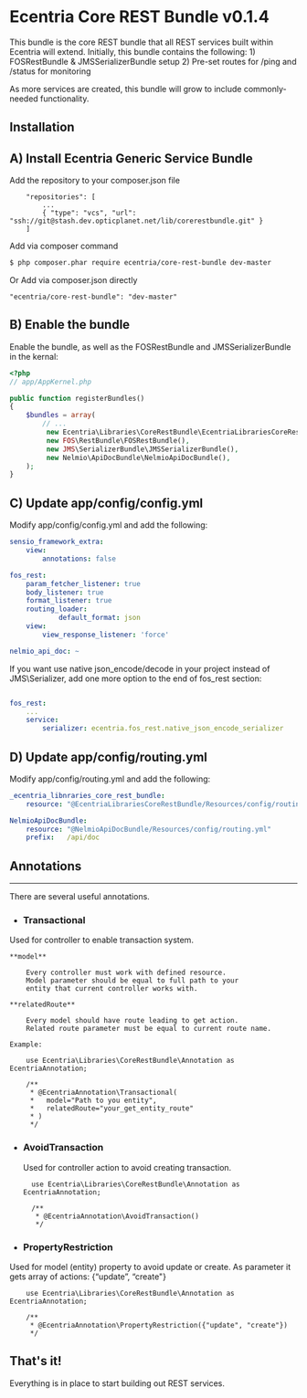 Ecentria Core REST Bundle v0.1.4
=========================

This bundle is the core REST bundle that all REST services built within Ecentria will extend.
Initially, this bundle contains the following:
    1) FOSRestBundle & JMSSerializerBundle setup
    2) Pre-set routes for /ping and /status for monitoring

As more services are created, this bundle will grow to include commonly-needed functionality.

Installation
------------

## A) Install Ecentria Generic Service Bundle

Add the repository to your composer.json file 
```
    "repositories": [
        ...
        { "type": "vcs", "url": "ssh://git@stash.dev.opticplanet.net/lib/corerestbundle.git" }
    ]
```
Add via composer command

``` bash
$ php composer.phar require ecentria/core-rest-bundle dev-master
```

Or Add via composer.json directly
```
"ecentria/core-rest-bundle": "dev-master"
```

## B) Enable the bundle

Enable the bundle, as well as the FOSRestBundle and JMSSerializerBundle in the kernal:

``` php
<?php
// app/AppKernel.php

public function registerBundles()
{
    $bundles = array(
        // ...
         new Ecentria\Libraries\CoreRestBundle\EcentriaLibrariesCoreRestBundle(),
         new FOS\RestBundle\FOSRestBundle(),
         new JMS\SerializerBundle\JMSSerializerBundle(),
         new Nelmio\ApiDocBundle\NelmioApiDocBundle(),
    );
}
```

## C) Update app/config/config.yml

Modify app/config/config.yml and add the following:

``` yaml
sensio_framework_extra:
    view:
        annotations: false

fos_rest:
    param_fetcher_listener: true
    body_listener: true
    format_listener: true
    routing_loader:
            default_format: json
    view:
        view_response_listener: 'force'

nelmio_api_doc: ~
```

If you want use native json_encode/decode in your project instead of JMS\Serializer, add one more option
to the end of fos_rest section:

``` yaml

fos_rest:
    ...
    service:
        serializer: ecentria.fos_rest.native_json_encode_serializer

```

## D) Update app/config/routing.yml

Modify app/config/routing.yml and add the following:

``` yaml
_ecentria_libnraries_core_rest_bundle:
    resource: "@EcentriaLibrariesCoreRestBundle/Resources/config/routing.yml"

NelmioApiDocBundle:
    resource: "@NelmioApiDocBundle/Resources/config/routing.yml"
    prefix:   /api/doc
```


Annotations
-----
-----

There are several useful annotations.

 * ### Transactional
Used for controller to enable transaction system.
    
    **model**

        Every controller must work with defined resource.
        Model parameter should be equal to full path to your
        entity that current controller works with.

    **relatedRoute**

        Every model should have route leading to get action.
        Related route parameter must be equal to current route name.

    Example:

        use Ecentria\Libraries\CoreRestBundle\Annotation as EcentriaAnnotation;
        
        /**
         * @EcentriaAnnotation\Transactional(
         *   model="Path to you entity",
         *   relatedRoute="your_get_entity_route"
         * )
         */
        
* ### AvoidTransaction

    Used for controller action to avoid creating transaction.

        use Ecentria\Libraries\CoreRestBundle\Annotation as EcentriaAnnotation;
        
        /**
         * @EcentriaAnnotation\AvoidTransaction()
         */
        
* ### PropertyRestriction
Used for model (entity) property to avoid update or create.
As parameter it gets array of actions: {“update”, “create"}

        use Ecentria\Libraries\CoreRestBundle\Annotation as EcentriaAnnotation;
        
        /**
         * @EcentriaAnnotation\PropertyRestriction({"update", "create"})
         */
         

## That's it!
Everything is in place to start building out REST services.